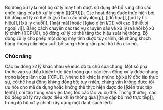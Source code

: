 Bộ đồng xử lý là một bộ xử lý máy tính được sử dụng để bổ sung cho các chức năng của bộ xử lý chính ([[CPU]]). Các hoạt động được thực hiện bởi bộ đồng xử lý có thể là [[số học dấu phẩy động]], [[đồ họa]], [[xử lý tín hiệu]], [[xử lý chuỗi]], [[mật mã]] hoặc [[giao diện I/O]] với các [[thiết bị ngoại vi]]. Bằng cách chuyển các tác vụ chuyên sâu về xử lý ra khỏi bộ xử lý chính ([[CPU]]), bộ đồng xử lý có thể tăng tốc hiệu suất hệ thống. Bộ đồng xử lý cho phép một dòng máy tính được tùy chỉnh, để những khách hàng không cần hiệu suất bổ sung không cần phải trả tiền cho nó.

### Chức năng

Các bộ đồng xử lý khác nhau về mức độ tự chủ của chúng. Một số phụ thuộc vào sự điều khiển trực tiếp thông qua các lệnh đồng xử lý được nhúng trong luồng lệnh của [[CPU]]. Những bộ khác là những bộ xử lý độc lập thực sự, có thể hoạt động không đồng bộ; tuy nhiên, chúng vẫn không được tối ưu hóa cho mã đa dụng hoặc không thể thực hiện được do [[kiến trúc tập lệnh]], chỉ tập trung vào việc tăng tốc các tác vụ cụ thể. Thông thường, các bộ đồng xử lý này được điều khiển thông qua [[truy cập bộ nhớ trực tiếp]], trong đó bộ xử lý chính xây dựng một danh sách lệnh. 